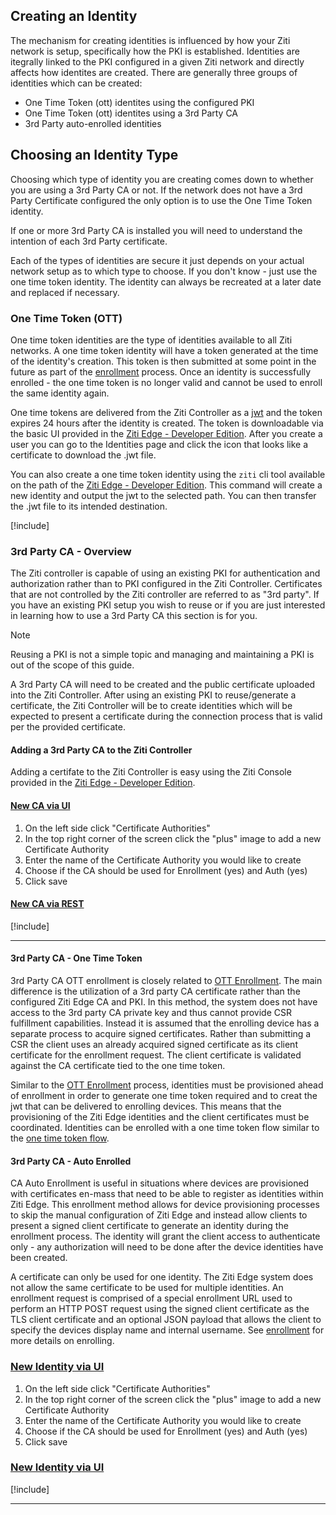 ## Creating an Identity

The mechanism for creating identities is influenced by how your Ziti network is setup, specifically how the PKI is
established. Identities are itegrally linked to the PKI configured in a given Ziti network and directly affects how
identites are created. There are generally three groups of identities which can be created:

* One Time Token (ott) identites using the configured PKI
* One Time Token (ott) identites using a 3rd Party CA
* 3rd Party auto-enrolled identities

## Choosing an Identity Type

Choosing which type of identity you are creating comes down to whether you are using a 3rd Party CA or not. If the
network does not have a 3rd Party Certificate configured the only option is to use the One Time Token identity.

If one or more 3rd Party CA is installed you will need to understand the intention of each 3rd Party certificate.

Each of the types of identities are secure it just depends on your actual network setup as to which type to choose. If
you don't know - just use the one time token identity. The identity can always be recreated at a later date and replaced
if necessary.

### One Time Token (OTT)

One time token identities are the type of identities available to all Ziti networks.  A one time token identity will
have a token generated at the time of the identity's creation.  This token is then submitted at some point in the future
as part of the [enrollment](./enrolling.md) process.  Once an identity is successfully enrolled - the one time token is
no longer valid and cannot be used to enroll the same identity again.

One time tokens are delivered from the Ziti Controller as a [jwt](https://tools.ietf.org/html/rfc7519) and the token
expires 24 hours after the identity is created.  The token is downloadable via the basic UI provided in the [Ziti Edge -
Developer Edition](https://aws.amazon.com/marketplace/pp/B07YZLKMLV). After you create a user you can go to the Identities page and
click the icon that looks like a certificate to download the .jwt file.

You can also create a one time token identity using the `ziti` cli tool available on the path of the [Ziti Edge -
Developer Edition](https://aws.amazon.com/marketplace/pp/B07YZLKMLV).  This command will create a new identity and output the jwt
to the selected path. You can then transfer the .jwt file to its intended destination.

[!include[](./create-identity-cli.md)]

### 3rd Party CA - Overview

The Ziti controller is capable of using an existing PKI for authentication and authorization rather than to PKI
configured in the Ziti Controller.  Certificates that are not controlled by the Ziti controller are referred to as "3rd
party". If you have an existing PKI setup you wish to reuse or if you are just interested in learning how
to use a 3rd Party CA this section is for you.

> [!NOTE]
Reusing a PKI is not a simple topic and managing and maintaining a PKI is out of the scope of this guide.

A 3rd Party CA will need to be created and the public certificate uploaded into the Ziti Controller. After using an
existing PKI to reuse/generate a certificate, the Ziti Controller will be to create identities which will be expected to
present a certificate during the connection process that is valid per the provided certificate.

#### Adding a 3rd Party CA to the Ziti Controller

Adding a certifate to the Ziti Controller is easy using the Ziti Console provided in the [Ziti Edge -
Developer Edition](https://aws.amazon.com/marketplace/pp/B07YZLKMLV).

#### [New CA via UI](#tab/tabid-new-ca-ui)

1. On the left side click "Certificate Authorities"
1. In the top right corner of the screen click the "plus" image to add a new Certificate Authority
1. Enter the name of the Certificate Authority you would like to create
1. Choose if the CA should be used for Enrollment (yes) and Auth (yes)
1. Click save

#### [New CA via REST](#tab/tabid-new-ca-cli)

[!include[](../../api/rest/create-ca-json.md)]

***

#### 3rd Party CA - One Time Token

3rd Party CA OTT enrollment is closely related to [OTT Enrollment](#one-time-token-ott). The main difference is the
utilization of a 3rd party CA certificate rather than the configured Ziti Edge CA and PKI. In this method, the system
does not have access to the 3rd party CA private key and thus cannot provide CSR fulfillment capabilities. Instead it is
assumed that the enrolling device has a separate process to acquire signed certificates. Rather than submitting a CSR
the client uses an already acquired signed certificate as its client certificate for the enrollment request. The client
certificate is validated against the CA certificate tied to the one time token.

Similar to the [OTT Enrollment](#one-time-token-ott) process, identities must be provisioned ahead of enrollment in
order to generate one time token required and to creat the jwt that can be delivered to enrolling devices. This means
that the provisioning of the Ziti Edge identities and the client certificates must be coordinated. Identities can be enrolled with a one time token flow similar to the [one time token flow](#one-time-token-ott).

#### 3rd Party CA - Auto Enrolled

CA Auto Enrollment is useful in situations where devices are provisioned with certificates en-mass that need to be able
to register as identities within Ziti Edge. This enrollment method allows for device provisioning processes to skip the
manual configuration of Ziti Edge and instead allow clients to present a signed client certificate to generate an
identity during the enrollment process. The identity will grant the client access to authenticate only - any
authorization will need to be done after the device identities have been created.

A certificate can only be used for one identity. The Ziti Edge system does not allow the same certificate to be used for
multiple identities. An enrollment request is comprised of a special enrollment URL used to perform an HTTP POST request
using the signed client certificate as the TLS client certificate and an optional JSON payload that allows the client to
specify the devices display name and internal username. See [enrollment](./enrolling.md) for more details on enrolling.

### [New Identity via UI](#tab/tabid-new-identity-ui)

1. On the left side click "Certificate Authorities"
1. In the top right corner of the screen click the "plus" image to add a new Certificate Authority
1. Enter the name of the Certificate Authority you would like to create
1. Choose if the CA should be used for Enrollment (yes) and Auth (yes)
1. Click save

### [New Identity via UI](#tab/tabid-new-identity-cli)

[!include[](./create-identity-cli.md)]

***